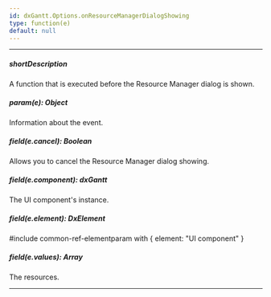 ```yaml
---
id: dxGantt.Options.onResourceManagerDialogShowing
type: function(e)
default: null
---
```

---
##### shortDescription
A function that is executed before the Resource Manager dialog is shown.

##### param(e): Object
Information about the event.

##### field(e.cancel): Boolean
Allows you to cancel the Resource Manager dialog showing.

##### field(e.component): dxGantt
The UI component's instance.

##### field(e.element): DxElement
#include common-ref-elementparam with { element: "UI component" }

##### field(e.values): Array<any>
The resources.

---
